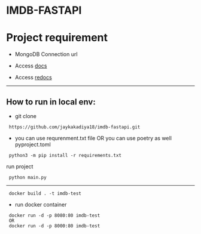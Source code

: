 # IMDB-FASTAPI

# Project requirement
- MongoDB Connection url

- Access [docs](https://imdb-fastapi.herokuapp.com/docs)
- Access [redocs](https://imdb-fastapi.herokuapp.com/redoc)

---
## How to run in local env:
- git clone 
```shell
 https://github.com/jaykakadiya18/imdb-fastapi.git
```
- you can use requrenment.txt file OR you can use poetry as well pyproject.toml
```shell
 python3 -m pip install -r requirements.txt
```
run project
```shell
 python main.py
```
---

```shell
 docker build . -t imdb-test
```
- run docker container
```shell
 docker run -d -p 8080:80 imdb-test
 OR
 docker run -d -p 8000:80 imdb-test
```


